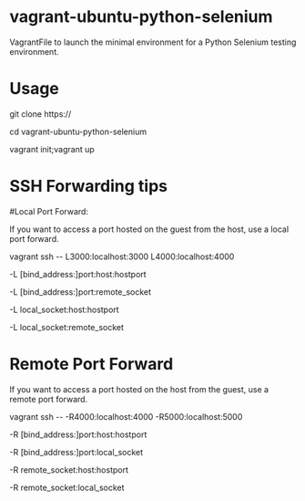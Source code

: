# vagrant-ubuntu-python-selenium
VagrantFile to launch the minimal environment for a Python Selenium testing environment.

# Usage


git clone https://

cd vagrant-ubuntu-python-selenium

vagrant init;vagrant up

# SSH Forwarding tips

#Local Port Forward:

If you want to access a port hosted on the guest from the host, use a local port forward.


vagrant ssh -- L3000:localhost:3000 L4000:localhost:4000 

-L [bind_address:]port:host:hostport

-L [bind_address:]port:remote_socket

-L local_socket:host:hostport

-L local_socket:remote_socket


# Remote Port Forward

If you want to access a port hosted on the host from the guest, use a remote port forward.


vagrant ssh -- -R4000:localhost:4000 -R5000:localhost:5000

-R [bind_address:]port:host:hostport

-R [bind_address:]port:local_socket

-R remote_socket:host:hostport

-R remote_socket:local_socket
